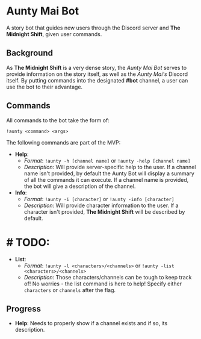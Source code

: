 # Aunty Mai Bot
A story bot that guides new users through the Discord server and **The Midnight Shift**, given user commands.

## Background
As **The Midnight Shift** is a very dense story, the *Aunty Mai Bot* serves to provide information on the story itself, as well as the _Aunty Mai's_ Discord itself. 
By putting commands into the designated **#bot** channel, a user can use the bot to their advantage.

## Commands
All commands to the bot take the form of:

`!aunty <command> <args>`

The following commands are part of the MVP:
* **Help**: 
  * _Format_: `!aunty -h [channel name]` or `!aunty -help [channel name]`
  * _Description_: Will provide server-specific help to the user. If a channel name isn't provided, by default the Aunty Bot will display a summary of all the commands it can execute. If a channel name is provided, the bot will give a description of the channel.
* **Info**: 
  * _Format_: `!aunty -i [character]` or `!aunty -info [character]`
  * _Description_: Will provide character information to the user. If a character isn't provided, **The Midnight Shift** will be described by default.

# # TODO: 
* **List**:
  * _Format_: `!aunty -l <characters>/<channels>` or `!aunty -list <characters>/<channels>`
  * _Description_: Those characters/channels can be tough to keep track of! No worries - the list command is here to help! Specify either `characters` or `channels` after the flag.

## Progress
* **Help**: Needs to properly show if a channel exists and if so, its description.
